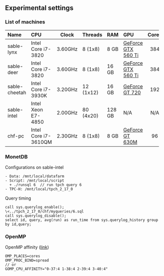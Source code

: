 ## Experimental settings

### List of machines

| Name          | CPU                  | Clock    | Threads     | RAM      | GPU                          | Cores   |
| :-------------| :--------------------| :------: | :-----------| :------- | :----------------------------| :-----: |
| sable-lynx    | Intel Core i7-3820   | 3.60GHz  | 8  (1x8)    | 8   GB   | [GeForce GTX 560 Ti][gtx560] | 384     |
| sable-deer    | Intel Core i7-3820   | 3.60GHz  | 8  (1x8)    | 16  GB   | [GeForce GTX 560 Ti][gtx560] | 384     |
| sable-cheetah | Intel Core i7-3930K  | 3.20GHz  | 12 (1x12)   | 16  GB   | [GeForce GT 720][gt720]      | 192     |
| sable-intel   | Intel Xeon E7-4850   | 2.00GHz  | 80 (4x20)   | 128 GB   | N/A                          | N/A     |
| chf-pc        | Intel Core i7-3610QM | 2.30GHz  | 8  (1x8)    | 8   GB   | [GeForce GT 630M][gt630]     | 96      |

[gt630]: https://www.geforce.com/hardware/notebook-gpus/geforce-gt-630m/specifications
[gt720]: https://www.geforce.com/hardware/desktop-gpus/geforce-gt-720/specifications
[gtx560]: https://www.geforce.com/hardware/desktop-gpus/geforce-gtx-560ti/specifications

### MonetDB

Configurations on sable-intel 

```no-highlight
- Data: /mnt/local/datafarm
- Script: /mnt/local/script
  + ./runsql 6  // run tpch query 6
- TPC-H: /mnt/local/tpch_2_17_0
```

Query timing

```no-highlight
call sys.querylog_enable();
\<../tpch_2_17_0/chf/myqueries/6.sql
call sys.querylog_disable();
select id, query, avg(run) as run_time from sys.querylog_history group by id,query;
```

### OpenMP

OpenMP affinity ([link](http://pages.tacc.utexas.edu/~eijkhout/pcse/html/omp-affinity.html))

```no-highlight
OMP_PLACES=cores
OMP_PROC_BIND=spread
// or
GOMP_CPU_AFFINITY="0-37:4 1-38:4 2-39:4 3-40:4"
```

